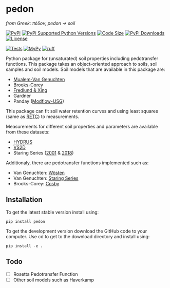 # pedon

*from Greek: πέδον, pedon -> soil*

[![PyPI](https://img.shields.io/pypi/v/pedon?style=flat-square)](https://pypi.org/project/pedon/)
[![PyPi Supported Python Versions](https://img.shields.io/pypi/pyversions/pedon?style=flat-square)](https://pypi.org/project/pedon/)
[![Code Size](https://img.shields.io/github/languages/code-size/martinvonk/pedon?style=flat-square)](https://pypi.org/project/pedon/)
[![PyPi Downloads](https://img.shields.io/pypi/dm/pedon?style=flat-square) ![License](https://img.shields.io/pypi/l/pedon?style=flat-square)](https://pypi.org/project/pedon/)

[![Tests](https://img.shields.io/github/actions/workflow/status/martinvonk/pedon/tests.yaml?style=flat-square)](https://github.com/martinvonk/pedon/actions/workflows/tests.yaml)
[![MyPy](https://img.shields.io/badge/type_checker-mypy-2A6DB2?style=flat-square)](https://mypy-lang.org/)
[![ruff](https://img.shields.io/badge/linter-ruff-red?style=flat-square)](https://github.com/charliermarsh/ruff)


Python package for (unsaturated) soil properties including pedotransfer functions. This package takes an object-oriented approach to soils, soil samples and soil models. Soil models that are available in this package are:
  - [Mualem-Van Genuchten](http://www.soilphysics.okstate.edu/teaching/soil-6583/references-folder/van%20Genuchten%201980.pdf)
  - [Brooks-Corey](https://www.wipp.energy.gov/library/cra/2009_cra/references/Others/Brooks_Corey_1964_Hydraulic_Properties_ERMS241117.pdf)
  - [Fredlund & Xing](http://projects.mans.edu.eg/heepf/ilppp/cources/12/pdf%20course/1/pressure/osmotic%20soilsalinity22.pdf)
  - Gardner
  - Panday ([Modflow-USG](https://www.gsienv.com/product/modflow-usg/))

This package can fit soil water retention curves and  using least squares (same as [RETC](https://www.pc-progress.com/Documents/programs/retc.pdf)) to measurements.

Measurements for different soil properties and parameters are available from these datasets:
  - [HYDRUS](https://www2.pc-progress.com/downloads/Pgm_Hydrus3D5/HYDRUS_user_Manual_V5.pdf)
  - [VS2D](https://pubs.usgs.gov/wri/1983/4099/report.pdf)
  - Staring Series ([2001](https://edepot.wur.nl/43272) & [2018](https://edepot.wur.nl/512761))

Additionaly, there are pedotransfer functions implemented such as:
  - Van Genuchten: [Wösten](https://www.sciencedirect.com/science/article/pii/S0016706198001323/pdfft?md5=6844f89c07deb81001c2a6eea6fc9e32&pid=1-s2.0-S0016706198001323-main.pdf)
  - Van Genuchten: [Staring Series](https://edepot.wur.nl/43272)
  - Brooks-Corey: [Cosby](https://hess.copernicus.org/articles/25/2445/2021/hess-25-2445-2021.pdf)

## Installation
To get the latest stable version install using:

`pip install pedon`

To get the development version download the GitHub code to your computer. Use cd to get to the download directory and install using:

`pip install -e .`


## Todo
- [ ] Rosetta Pedotransfer Function
- [ ] Other soil models such as Haverkamp
